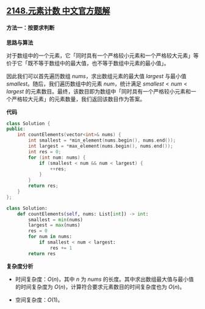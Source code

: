 ## [2148.元素计数 中文官方题解](https://leetcode.cn/problems/count-elements-with-strictly-smaller-and-greater-elements/solutions/100000/yuan-su-ji-shu-by-leetcode-solution-uk3a)
#### 方法一：按要求判断

**思路与算法**

对于数组中的一个元素，它「同时具有一个严格较小元素和一个严格较大元素」等价于它「既不等于数组中的最大值，也不等于数组中元素的最小值」。

因此我们可以首先遍历数组 $\textit{nums}$，求出数组元素的最大值 $\textit{largest}$ 与最小值 $\textit{smallest}$。随后，我们遍历数组中的元素 $\textit{num}$，统计满足 $\textit{smallest} < \textit{num} < \textit{largest}$ 的元素数目。最终，该数目即为数组中「同时具有一个严格较小元素和一个严格较大元素」的元素数量，我们返回该数目作为答案。

**代码**

```C++ [sol1-C++]
class Solution {
public:
    int countElements(vector<int>& nums) {
        int smallest = *min_element(nums.begin(), nums.end());
        int largest = *max_element(nums.begin(), nums.end());
        int res = 0;
        for (int num: nums) {
            if (smallest < num && num < largest) {
                ++res;
            }
        }
        return res;
    }
};
```


```Python [sol1-Python3]
class Solution:
    def countElements(self, nums: List[int]) -> int:
        smallest = min(nums)
        largest = max(nums)
        res = 0
        for num in nums:
            if smallest < num < largest:
                res += 1
        return res
```


**复杂度分析**

- 时间复杂度：$O(n)$，其中 $n$ 为 $\textit{nums}$ 的长度。其中求出数组最大值与最小值的时间复杂度为 $O(n)$，计算符合要求元素数目的时间复杂度也为 $O(n)$。

- 空间复杂度：$O(1)$。